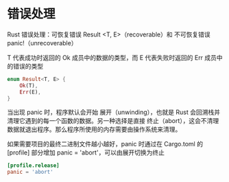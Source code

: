# 错误处理

Rust 错误处理：可恢复错误 Result <T, E>（recoverable）和 不可恢复错误 panic!（unrecoverable）



T 代表成功时返回的 Ok 成员中的数据的类型，而 E 代表失败时返回的 Err 成员中的错误的类型

```rust
enum Result<T, E> {
    Ok(T),
    Err(E),
}
```



当出现 panic 时，程序默认会开始 展开（unwinding），也就是 Rust 会回溯栈并清理它遇到的每一个函数的数据。另一种选择是直接 终止（abort），这会不清理数据就退出程序。那么程序所使用的内存需要由操作系统来清理。

如果需要项目的最终二进制文件越小越好，panic 时通过在 Cargo.toml 的 [profile] 部分增加 panic = 'abort'，可以由展开切换为终止

```toml
[profile.release]
panic = 'abort'
```



